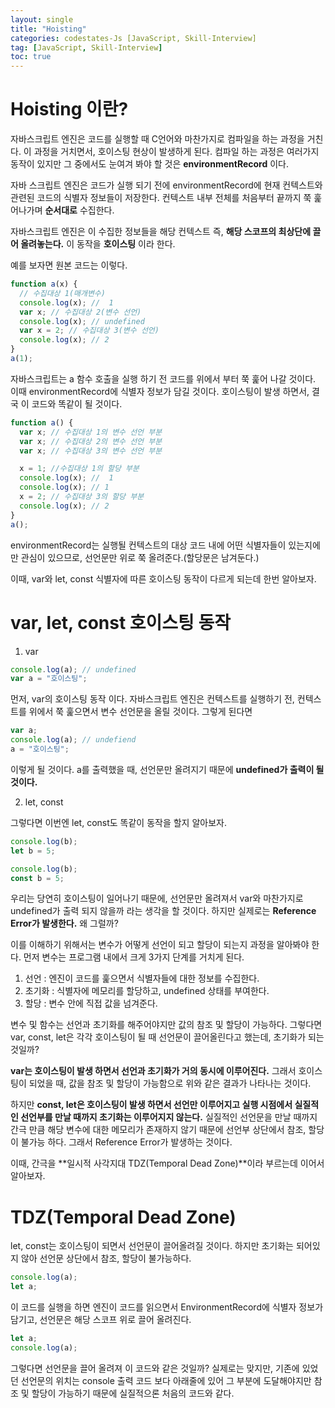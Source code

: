 ```yaml
---
layout: single
title: "Hoisting"
categories: codestates-Js [JavaScript, Skill-Interview]
tag: [JavaScript, Skill-Interview]
toc: true
---
```


# Hoisting 이란?

자바스크립트 엔진은 코드를 실행할 때 C언어와 마찬가지로 컴파일을 하는 과정을 거친다. 이 과정을 거치면서, 호이스팅 현상이 발생하게 된다.
컴파일 하는 과정은 여러가지 동작이 있지만 그 중에서도 눈여겨 봐야 할 것은 **environmentRecord** 이다.

자바 스크립트 엔진은 코드가 실행 되기 전에 environmentRecord에 현재 컨텍스트와 관련된 코드의 식별자 정보들이 저장한다. 컨텍스트 내부 전체를 처음부터 끝까지 쭉 훑어나가며 **순서대로** 수집한다.

자바스크립트 엔진은 이 수집한 정보들을 해당 컨텍스트 즉, **해당 스코프의 최상단에 끌어 올려놓는다.** 이 동작을 **호이스팅** 이라 한다.

예를 보자면 원본 코드는 이렇다.

```js
function a(x) {
  // 수집대상 1(매개변수)
  console.log(x); //  1
  var x; // 수집대상 2(변수 선언)
  console.log(x); // undefined
  var x = 2; // 수집대상 3(변수 선언)
  console.log(x); // 2
}
a(1);
```

자바스크립트는 a 함수 호출을 실행 하기 전 코드를 위에서 부터 쭉 훑어 나갈 것이다. 이때 environmentRecord에 식별자 정보가 담길 것이다. 호이스팅이 발생 하면서, 결국 이 코드와 똑같이 될 것이다.

```js
function a() {
  var x; // 수집대상 1의 변수 선언 부분
  var x; // 수집대상 2의 변수 선언 부분
  var x; // 수집대상 3의 변수 선언 부분

  x = 1; //수집대상 1의 할당 부분
  console.log(x); //  1
  console.log(x); // 1
  x = 2; // 수집대상 3의 할당 부분
  console.log(x); // 2
}
a();
```

environmentRecord는 실행될 컨텍스트의 대상 코드 내에 어떤 식별자들이 있는지에만 관심이 있으므로, 선언문만 위로 쭉 올려준다.(할당문은 남겨둔다.)

이때, var와 let, const 식별자에 따른 호이스팅 동작이 다르게 되는데 한번 알아보자.

# var, let, const 호이스팅 동작

1. var

```js
console.log(a); // undefined
var a = "호이스팅";
```

먼저, var의 호이스팅 동작 이다. 자바스크립트 엔진은 컨텍스트를 실행하기 전, 컨텍스트를 위에서 쭉 훑으면서 변수 선언문을 올릴 것이다. 그렇게 된다면

```js
var a;
console.log(a); // undefiend
a = "호이스팅";
```

이렇게 될 것이다. a를 출력했을 때, 선언문만 올려지기 때문에 **undefined가 출력이 될 것이다.**

2. let, const

그렇다면 이번엔 let, const도 똑같이 동작을 할지 알아보자.

```js
console.log(b);
let b = 5;
```

```js
console.log(b);
const b = 5;
```

우리는 당연히 호이스팅이 일어나기 때문에, 선언문만 올려져서 var와 마찬가지로 undefined가 출력 되지 않을까 라는 생각을 할 것이다. 하지만 실제로는 **Reference Error가 발생한다.** 왜 그럴까?

이를 이해하기 위해서는 변수가 어떻게 선언이 되고 할당이 되는지 과정을 알아봐야 한다. 먼저 변수는 프로그램 내에서 크게 3가지 단계를 거치게 된다.

1. 선언 : 엔진이 코드를 훑으면서 식별자들에 대한 정보를 수집한다.
2. 초기화 : 식별자에 메모리를 할당하고, undefined 상태를 부여한다.
3. 할당 : 변수 안에 직접 값을 넘겨준다.

변수 및 함수는 선언과 초기화를 해주어야지만 값의 참조 및 할당이 가능하다.
그렇다면 var, const, let은 각각 호이스팅이 될 때 선언문이 끌어올린다고 했는데, 초기화가 되는 것일까?

**var는 호이스팅이 발생 하면서 선언과 초기화가 거의 동시에 이루어진다.** 그래서 호이스팅이 되었을 때, 값을 참조 및 할당이 가능함으로 위와 같은 결과가 나타나는 것이다.

하지만 **const, let은 호이스팅이 발생 하면서 선언만 이루어지고 실행 시점에서 실질적인 선언부를 만날 때까지 초기화는 이루어지지 않는다.** 실질적인 선언문을 만날 때까지 간극 만큼 해당 변수에 대한 메모리가 존재하지 않기 때문에 선언부 상단에서 참조, 할당이 불가능 하다. 그래서 Reference Error가 발생하는 것이다.

이때, 간극을 **일시적 사각지대 TDZ(Temporal Dead Zone)**이라 부르는데 이어서 알아보자.

# TDZ(Temporal Dead Zone)

let, const는 호이스팅이 되면서 선언문이 끌어올려질 것이다. 하지만 초기화는 되어있지 않아 선언문 상단에서 참조, 할당이 불가능하다.

```js
console.log(a);
let a;
```

이 코드를 실행을 하면 엔진이 코드를 읽으면서 EnvironmentRecord에 식별자 정보가 담기고, 선언문은 해당 스코프 위로 끌어 올려진다.

```js
let a;
console.log(a);
```

그렇다면 선언문을 끌어 올려져 이 코드와 같은 것일까? 실제로는 맞지만, 기존에 있었던 선언문의 위치는 console 출력 코드 보다 아래줄에 있어 그 부분에 도달해야지만 참조 및 할당이 가능하기 때문에 실질적으론 처음의 코드와 같다.
